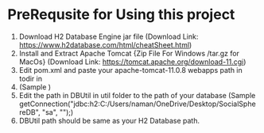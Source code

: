 # PreRequsite for Using this project
1. Download H2 Database Engine jar file (Download Link: https://www.h2database.com/html/cheatSheet.html)
2. Install and Extract Apache Tomcat {Zip File For Windows /tar.gz for MacOs} (Download Link: https://tomcat.apache.org/download-11.cgi)
3. Edit pom.xml and paste your apache-tomcat-11.0.8 webapps path in todir in
4. (Sample <target> <copy file="${project.build.directory}/${project.build.finalName}.war"
    todir="C:\Users\naman\apache-tomcat-11.0.8\webapps" overwrite="true"/> </target> )
5. Edit the path in DBUtil in util folder to the path of your database (Sample  getConnection("jdbc:h2:C:/Users/naman/OneDrive/Desktop/SocialSphereDB", "sa", "");)
6. DBUtil path should be same as your H2 Database path.

    
